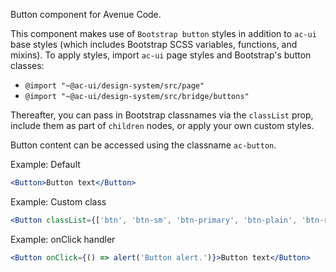 Button component for Avenue Code.

This component makes use of `Bootstrap button` styles in addition to `ac-ui` base styles (which includes Bootstrap SCSS variables, functions, and mixins).
To apply styles, import `ac-ui` page styles and Bootstrap's button classes:
  * `@import "~@ac-ui/design-system/src/page"`
  * `@import "~@ac-ui/design-system/src/bridge/buttons"`
  
Thereafter, you can pass in Bootstrap classnames via the `classList` prop, include them as part of `children` nodes, or apply your own custom styles.

Button content can be accessed using the classname `ac-button`.

Example: Default
```jsx
<Button>Button text</Button>
```

Example: Custom class
```jsx
<Button classList={['btn', 'btn-sm', 'btn-primary', 'btn-plain', 'btn-rounded']}>Button text</Button>
```

Example: onClick handler
```jsx
<Button onClick={() => alert('Button alert.')}>Button text</Button>
```
